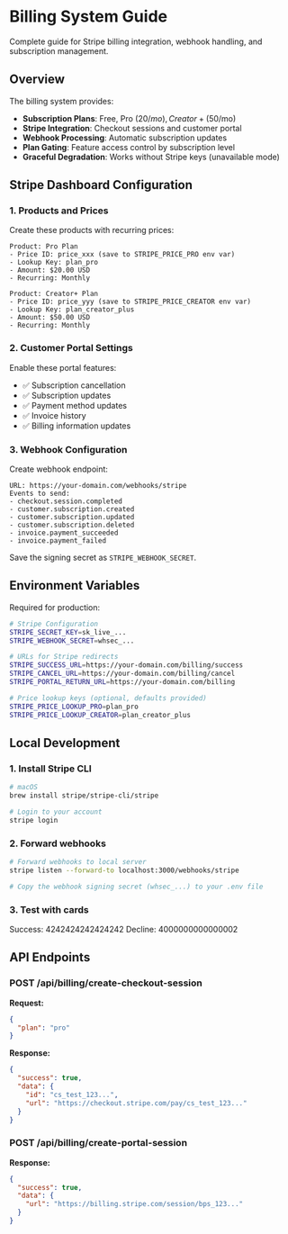 # Billing System Guide

Complete guide for Stripe billing integration, webhook handling, and subscription management.

## Overview

The billing system provides:
- **Subscription Plans**: Free, Pro ($20/mo), Creator+ ($50/mo)
- **Stripe Integration**: Checkout sessions and customer portal
- **Webhook Processing**: Automatic subscription updates
- **Plan Gating**: Feature access control by subscription level
- **Graceful Degradation**: Works without Stripe keys (unavailable mode)

## Stripe Dashboard Configuration

### 1. Products and Prices

Create these products with recurring prices:

```
Product: Pro Plan
- Price ID: price_xxx (save to STRIPE_PRICE_PRO env var)
- Lookup Key: plan_pro
- Amount: $20.00 USD
- Recurring: Monthly

Product: Creator+ Plan  
- Price ID: price_yyy (save to STRIPE_PRICE_CREATOR env var)
- Lookup Key: plan_creator_plus
- Amount: $50.00 USD
- Recurring: Monthly
```

### 2. Customer Portal Settings

Enable these portal features:
- ✅ Subscription cancellation
- ✅ Subscription updates  
- ✅ Payment method updates
- ✅ Invoice history
- ✅ Billing information updates

### 3. Webhook Configuration

Create webhook endpoint:
```
URL: https://your-domain.com/webhooks/stripe
Events to send:
- checkout.session.completed
- customer.subscription.created
- customer.subscription.updated
- customer.subscription.deleted
- invoice.payment_succeeded
- invoice.payment_failed
```

Save the signing secret as `STRIPE_WEBHOOK_SECRET`.

## Environment Variables

Required for production:

```bash
# Stripe Configuration
STRIPE_SECRET_KEY=sk_live_...
STRIPE_WEBHOOK_SECRET=whsec_...

# URLs for Stripe redirects
STRIPE_SUCCESS_URL=https://your-domain.com/billing/success
STRIPE_CANCEL_URL=https://your-domain.com/billing/cancel
STRIPE_PORTAL_RETURN_URL=https://your-domain.com/billing

# Price lookup keys (optional, defaults provided)
STRIPE_PRICE_LOOKUP_PRO=plan_pro
STRIPE_PRICE_LOOKUP_CREATOR=plan_creator_plus
```

## Local Development

### 1. Install Stripe CLI
```bash
# macOS
brew install stripe/stripe-cli/stripe

# Login to your account
stripe login
```

### 2. Forward webhooks
```bash
# Forward webhooks to local server
stripe listen --forward-to localhost:3000/webhooks/stripe

# Copy the webhook signing secret (whsec_...) to your .env file
```

### 3. Test with cards
Success: 4242424242424242
Decline: 4000000000000002

## API Endpoints

### POST /api/billing/create-checkout-session
**Request:**
```json
{
  "plan": "pro"
}
```

**Response:**
```json
{
  "success": true,
  "data": {
    "id": "cs_test_123...",
    "url": "https://checkout.stripe.com/pay/cs_test_123..."
  }
}
```

### POST /api/billing/create-portal-session
**Response:**
```json
{
  "success": true,
  "data": {
    "url": "https://billing.stripe.com/session/bps_123..."
  }
}
```